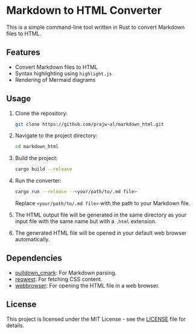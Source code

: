# Markdown to HTML Converter

This is a simple command-line tool written in Rust to convert Markdown files to HTML.

## Features

- Convert Markdown files to HTML
- Syntax highlighting using `highlight.js`
- Rendering of Mermaid diagrams

## Usage

1. Clone the repository:

    ```bash
    git clone https://github.com/prajw-al/markdown_html.git
    ```

2. Navigate to the project directory:

    ```bash
    cd markdown_html
    ```

3. Build the project:

    ```bash
    cargo build --release
    ```

4. Run the converter:

    ```bash
    cargo run --release --<your/path/to/.md file>
    ```

    Replace `<your/path/to/.md file>` with the path to your Markdown file.

5. The HTML output file will be generated in the same directory as your input file with the same name but with a `.html` extension.

6. The generated HTML file will be opened in your default web browser automatically.

## Dependencies

- [pulldown_cmark](https://crates.io/crates/pulldown-cmark): For Markdown parsing.
- [reqwest](https://crates.io/crates/reqwest): For fetching CSS content.
- [webbrowser](https://crates.io/crates/webbrowser): For opening the HTML file in a web browser.

## License

This project is licensed under the MIT License - see the [LICENSE](LICENSE) file for details.
